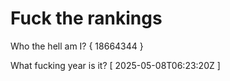 # Fuck the rankings

Who the hell am I?
{ 18664344 }

What fucking year is it?
[ 2025-05-08T06:23:20Z ]

